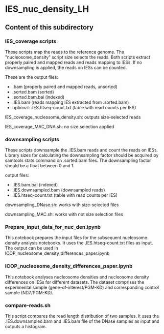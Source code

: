 # IES_nuc_density_LH

## Content of this subdirectory
### IES_coverage scripts
These scripts map the reads to the reference genome. The "nucleosome_density" script size selects the reads. Both scripts extract properly paired and mapped reads and reads mapping to IESs. If no downsampling is applied, the reads on IESs can be counted.

These are the output files: 
- .bam (properly paired and mapped reads, unsorted)
- .sorted.bam (sorted)
- .sorted.bam.bai (indexed)
- .IES.bam (reads mapping IES extracted from .sorted.bam)
- optional: .IES.htseq-count.txt (table with read counts per IES)
  
IES_coverage_nucleosome_density.sh: outputs size-selected reads

IES_coverage_MAC_DNA.sh: no size selection applied

### downsampling scripts
These scripts downsample the .IES.bam reads and count the reads on IESs. Library sizes for calculating the downsampling factor should be acquired by samtools stats command on .sorted.bam files. The downsampling factor should be a float between 0 and 1.

output files: 
- .IES.bam.bai (indexed)
- .IES.downsampled.bam (downsampled reads)
- .IES.htseq-count.txt (table with read counts per IES)

downsampling_DNase.sh: works with size-selected files

downsampling_MAC.sh: works with not size selection files

### Prepare_input_data_for_nuc_den.ipynb
This notebook prepares the input files for the subsequent nucleosome density analysis notebooks. It uses the .IES.htseq-count.txt files as input. The output can be used in ICOP_nucleosome_density_differences_paper.ipynb

### ICOP_nucleosome_density_differences_paper.ipynb
This notebook analyses nucleosome densities and nucleosome density differences on IESs for different datasets. The dataset comprises the experimental sample (gene-of-interest/PGM-KD) and corresponding control sample (ND7/PGM-KD).

### compare-reads.sh
This script compares the read length distribution of two samples. It uses the .IES.downsampled.bam and .IES.bam file of the DNase samples as input and outputs a histogram.
